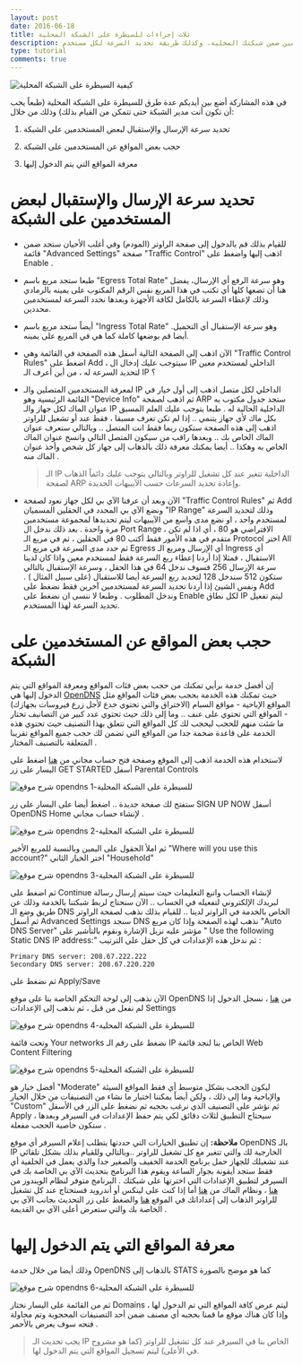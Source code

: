 ```yaml
---
layout: post
date: 2016-06-18
title: ثلاث إجراءات للسيطرة على الشبكة المحلية
description: تعرف كيف يمكنك السيطرة على الشبكة المحلية وعلى المواقع التي يتصفحها المستخدمين ضمن شبكتك المحلية، وكذلك طريقة تحديد السرعة لكل مستخدم
type: tutorial
comments: true
---
```





![كيفية السيطرة على الشبكة المحلية](/assets/control-local-network.jpg)

في هذه المشاركة أضع بين أيديكم عدة طرق للسيطرة على الشبكة المحلية (طبعاً يجب أن تكون أنت مدير الشبكة حتى تتمكن من القيام بذلك) وذلك من خلال:

1. تحديد سرعة الإرسال والإستقبال لبعض المستخدمين على الشبكة

2. حجب بعض المواقع عن المستخدمين على الشبكة

3. معرفة المواقع التي يتم الدخول إليها

# تحديد سرعة الإرسال والإستقبال لبعض المستخدمين على الشبكة

* للقيام بذلك قم بالدخول إلى صفحة الراوتر (المودم) وفي أغلب الأحيان ستجد ضمن قائمة "Advanced Settings" صفحة "Traffic Control" اذهب إليها واضغط على Enable .

* طبعا ستجد مربع باسم "Egress Total Rate" وهو سرعة الرفع أي الإرسال، يفضل هنا أن تضعها كلها أي تكتب في هذا المربع نفس الرقم المكتوب على يمينه بالرمادي وذلك لإعطاء السرعة بالكامل لكافة الأجهزة وبعدها نحدد السرعة لمستخدمين محددين.

* أيضاً ستجد مربع باسم "Ingress Total Rate" وهو سرعة الإستقبال أي التحميل. أيضا قم بوضعها كاملة كما هي في المربع على يمينه.

* الآن اذهب إلى الصفحة التالية أسفل هذه الصفحة في القائمة وهي "Traffic Control Rules" اضغط على Add ، سيتوجب عليك إدخال ال IP الداخلي لمستخدم معين لتحديد السرعة له ، من أين أعرف الـ IP ؟

* لمعرفة المستخدمين المتصلين والـ IP الداخلي لكل متصل اذهب إلى أول خيار في القائمة الرئيسية وهو "Device Info" ثم اذهب لصفحة ARP ستجد جدول مكتوب به عنوان الماك لكل جهاز والـ IP الداخلية الحالية له . طبعا يتوجب عليك العلم المسبق بكل ماك ﻷي جهاز يتنمي .. إذا لم تكن تعرف مسبقا ، فقط عند أو تشغيل للراوتر اذهب إلى هذه الصفحة ستكون ربما فقط انت المتصل .. وبالتالي ستعرف عنوان الماك الخاص بك .. وبعدها راقب من سيكون المتصل التالي وانسخ عنوان الماك الخاص به وهكذا .. أيضا يمكنك معرفة ذلك بالذهاب إلى جهاز كل شخص وأخذ عنوان الماك منه .

	> الـ IP الداخلية تتغير عند كل تشغيل للراوتر وبالتالي يتوجب عليك دائماً الذهاب لصفحة ARP وإعادة تحديد السرعات حسب الآيبيهات الجديدة.


* الآن وبعد أن عرفنا الآي بي لكل جهاز نعود لصفحة "Traffic Control Rules"  ثم  Add ونضع الآي بي المحدد في الحقلين المسميان "IP Range" وذلك لتحديد السرعة لمستخدم واحد ، او نضع مدى واسع من الآيبيهات ليتم تحديدها لمجموعة مستخدمين مرة واحدة . بعد ذلك ندخل ال Port Range ، الافتراضي هو 80 ، أي اذا لم تكن متقدم في هذه الأمور فقط أكتب 80 في الحقلين ، ثم في مربع الـ Protocol اختر All ثم حدد مدى السرعة في مربع الـ Egress أي الإرسال ومربع الـ Ingress أي الاستقبال ، فمثلا إذا أردنا إعطاء ربع السرعة فقط لمستخدم معين واذا كان لدينا سرعة الإرسال 256 فسوف ندخل 64 في هذا الحقل ، وسرعة الإستقبال بالتالي ستكون 512 سندخل 128 لتحديد ربع السرعة أيضا للاستقبال (على سبيل المثال ) . ونفس الشيئ إذا أردنا تحديد السرعة لمستخدمين آخرين فقط نضغط على Add وندخل المطلوب . وطبعا لا ننسى ان نضغط على Enable لكل نطاق IP ليتم تفعيل تحديد السرعة لهذا المستخدم.

# حجب بعض المواقع عن المستخدمين على الشبكة

إن أفضل خدمة برأيي تمكنك من حجب بعض فئات المواقع ومعرفة المواقع التي يتم الدخول إليها هي [OpenDNS](http://www.opendns.com/)  حيث تمكنك هذه الخدمة بحجب بعض فئات المواقع مثل المواقع الإباحية - مواقع السبام (الاختراق والتي تحتوي خدع ﻷجل زرع فيروسات بجهازك) - المواقع التي تحتوي على عنف .. وما إلى ذلك حيث تحتوي عدد كبير من التصانيف تختار ما شئت منهم للحجب ليحجب لك كل المواقع التي تتعلق بهذا التصنيف حيث تحتوي هذه الخدمة على قاعدة ضخمة جدا من المواقع التي تضمن لك حجب جميع المواقع تقريبا المتعلقة بالتصنيف المختار .

لاستخدام هذه الخدمة اذهب إلى الموقع وصفحة فتح حساب مجاني من [هنا](http://www.opendns.com/home-internet-security/)
اضغط على اليسار على زر GET STARTED أسفل Parental Controls

![شرح موقع opendns للسيطرة على الشبكة المحلية-1](/assets/opendns1.jpg "شرح موقع opendns للسيطرة على الشبكة المحلية-1")


 ستفتح لك صفحة جديدة .. اضغط أيضا على اليسار على زر SIGN UP NOW أسفل OpenDNS Home لإنشاء حساب مجاني .

![شرح موقع opendns للسيطرة على الشبكة المحلية-2](/assets/opendns2.jpg "شرح موقع opendns للسيطرة على الشبكة المحلية-2")

 ثم املأ الحقول على اليمين وبالنسبة للمربع الأخير "Where will you use this account?" اختر الخيار الثاني "Household"

![شرح موقع opendns للسيطرة على الشبكة المحلية-3](/assets/opendns3.jpg "شرح موقع opendns للسيطرة على الشبكة المحلية-3")

ثم اضغط على Continue لإنشاء الحساب واتبع التعليمات حيث سيتم إرسال رسالة لبريدك الإلكتروني لتفعيله في الحساب ..
الآن سنحتاج لربط شبكتنا بالخدمة وذلك عن طريق وضع الـ DNS الخاص بالخدمة في الراوتر لدينا .. للقيام بذلك نذهب لصفحة الراوتر ثم أسفل Advanced Settings سنجد DNS نذهب لهذه الصفحة وإذا كان مربع "Auto DNS Server" مؤشر عليه نزيل الإشارة ونقوم بالتأشير على " Use the following Static DNS IP address:" ثم ندخل هذه الإعدادات في كل حقل على الترتيب :

    Primary DNS server: 208.67.222.222
    Secondary DNS server: 208.67.220.220


ثم نضغط على Apply/Save

الآن نذهب إلى لوحة التحكم الخاصة بنا على موقع OpenDNS من [هنا](http://dashboard.opendns.com/)  ، نسجل الدخول إذا لم نفعل من قبل ، ثم نذهب إلى الإعدادات Settings

![شرح موقع opendns للسيطرة على الشبكة المحلية-4](/assets/opendns4.jpg "شرح موقع opendns للسيطرة على الشبكة المحلية-4")

وتحت قائمة Your networks نضغط على رقم الـ IP الخاص بنا لنجد قائمة Web Content Filtering 

![شرح موقع opendns للسيطرة على الشبكة المحلية-5](/assets/opendns5.jpg "شرح موقع opendns للسيطرة على الشبكة المحلية-5")

أفضل خيار هو "Moderate" ليكون الحجب بشكل متوسط أي فقط المواقع السيئة والإباحية وما إلى ذلك ، ولكن أيضاً يمكننا اختيار ما نشاء من التصنيفات من خلال الخيار "Custom" ثم نؤشر على التصنيف الذي نرغب بحجبه ثم نضغط على الزر في الأسفل Apply ، سيحتاج التطبيق لثلاث دقائق لكي يتم حفظ الإعدادات في السيرفر وبعدها ستكون خاصية الحجب مفعلة .

**ملاحظة:** إن تطبيق الخيارات التي حددتها يتطلب إعلام السيرفر أي موقع OpenDNS بالـ IP الخارجية لك والتي تتغير مع كل تشغيل للراوتر ..وبالتالي وللقيام بذلك بشكل تلقائي عند تشغيلك للجهاز حمل برنامج الخدمة الخفيف والصغير جدا والذي يعمل في الخلفية أي فقط ستجد أيقونة بجوار الساعة ويقوم هذا البرنامج بتحديث الآي بي الخاصة بك في السيرفر لتطبيق الإعدادات التي اخترتها على شبكتك . 
البرنامج متوفر لنظام الويندوز من [هنا](https://www.opendns.com/download/windows) ، ونظام الماك من [هنا](https://www.opendns.com/download/mac) 
أما إذا كنت على لينكس أو أندرويد فستحتاج عند كل تشغيل للراوتر الذهاب إلى إعداداتك في الموقع [هنا](https://dashboard.opendns.com/settings/) والضغط على زر التحديث بجانب الآي بي الخاصة بك والتي ستعرض أعلى الآي بي القديمة . 

# معرفة المواقع التي يتم الدخول إليها

وذلك أيضا من خلال خدمة OpenDNS بالذهاب إلى STATS كما هو موضح بالصورة

![شرح موقع opendns للسيطرة على الشبكة المحلية-6](/assets/opendns6.jpg "شرح موقع opendns للسيطرة على الشبكة المحلية-6")

ثم من القائمة على اليسار نختار Domains ليتم عرض كافة المواقع التي تم الدخول لها ، وإذا كان هناك موقع ما قمنا بحجبه أي مصنف ضمن أحد التصنيفات المحجوبة وتم محاولة فتحه سوف يعرض بالأحمر .

> يجب تحديث الـ IP الخاص بنا في السيرفر عند كل تشغيل للراوتر (كما هو مشروح في الأعلى) ليتم تسجيل المواقع التي يتم الدخول لها. 
